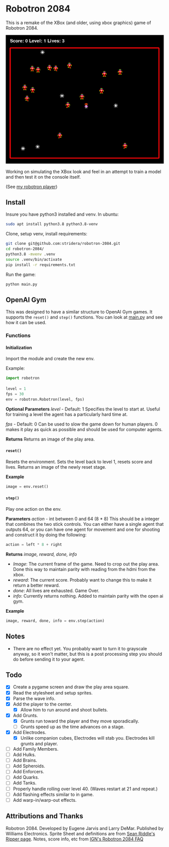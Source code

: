 # Robotron 2084

This is a remake of the XBox (and older, using xbox graphics) game of Robotron 2084.

![Robotron Game](resources/robotron.png  "Robotron 2084")

Working on simulating the XBox look and feel in an attempt to train a model and then test it on the console itself.

(See [my robotron player](https://github.com/stridera/robotron))

## Install
Insure you have python3 installed and venv.  In ubuntu:
```bash
sudo apt install python3.8 python3.8-venv
```

Clone, setup venv, install requirements:
```bash
git clone git@github.com:stridera/robotron-2084.git
cd robotron-2084/
python3.8 -mvenv .venv
source .venv/bin/activate
pip install -r requirements.txt
```

Run the game:
```bash
python main.py
```

## OpenAI Gym
This was designed to have a similar structure to OpenAI Gym games.  It supports the `reset()` and `step()` functions.  You can look at [main.py](main.py) and see how it can be used.

### Functions
#### Initialization
Import the module and create the new env.

Example:
```python
import robotron

level = 1
fps = 30
env = robotron.Robotron(level, fps)
```

**Optional Parameters**
*level* - Default: 1
Specifies the level to start at.  Useful for training a level the agent has a particularly hard time at.

*fps* - Default: 0
Can be used to slow the game down for human players.  0 makes it play as quick as possible and should be used for computer agents.

**Returns**
Returns an image of the play area.

#### `reset()`
Resets the environment.  Sets the level back to level 1, resets score and lives.  Returns an image of the newly reset stage.

**Example**
```python
image = env.reset()
```

#### `step()`
Play one action on the env.

**Parameters**
*action* - int between 0 and 64 (8 * 8)
This should be a integer that combines the two stick controls.  You can either have a single agent that outputs 64, or you can have one agent for movement and one for shooting and construct it by doing the following:
```python
action = left * 8 + right
```
**Returns**
*image, reward, done, info*

- *Image*: The current frame of the game.  Need to crop out the play area.  Done this way to maintain parity with reading from the hdmi from the xbox.
- *reward*: The current score.  Probably want to change this to make it return a better reward.
- *done*: All lives are exhausted.  Game Over.
- *info*: Currently returns nothing.  Added to maintain parity with the open ai gym.

**Example**
```python
image, reward, done, info = env.step(action)
```

## Notes
* There are no effect yet. You probably want to turn it to grayscale anyway, so it won't matter, but this is a post processing step you should do before sending it to your agent.


## Todo
- [x] Create a pygame screen and draw the play area square.
- [x] Read the stylesheet and setup sprites.
- [x] Parse the wave info.
- [x] Add the player to the center.
    - [x] Allow him to run around and shoot bullets.
- [x] Add Grunts.
    - [x] Grunts run toward the player and they move sporadically.
    - [ ] Grunts speed up as the time advances on a stage.
- [x] Add Electrodes.
    - [x] Unlike companion cubes, Electrodes will stab you.  Electrodes kill grunts and player.
- [ ] Add Family Members.
- [ ] Add Hulks.
- [ ] Add Brains.
- [ ] Add Spheroids.
- [ ] Add Enforcers.
- [ ] Add Quarks.
- [ ] Add Tanks.
- [ ] Properly handle rolling over level 40.  (Waves restart at 21 and repeat.)
- [ ] Add flashing effects similar to in game.
- [ ] Add warp-in/warp-out effects.

## Attributions and Thanks
Robotron 2084.  Developed by Eugene Jarvis and Larry DeMar.  Published by Williams Electronics.
Sprite Sheet and definitions are from [Sean Riddle's Ripper page](https://seanriddle.com/ripper.html).
Notes, score info, etc from [IGN's Robotron 2084 FAQ](https://www.ign.com/faqs/2005/robotron-2084-general-faq-430788)